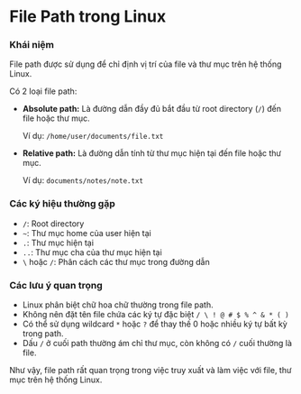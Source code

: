 
# File Path trong Linux  

###  Khái niệm

File path được sử dụng để chỉ định vị trí của file và thư mục trên hệ thống Linux.

Có 2 loại file path:

- **Absolute path:** Là đường dẫn đầy đủ bắt đầu từ root directory (`/`) đến file hoặc thư mục.

  Ví dụ: `/home/user/documents/file.txt`

- **Relative path:** Là đường dẫn tính từ thư mục hiện tại đến file hoặc thư mục.

  Ví dụ: `documents/notes/note.txt`

###  Các ký hiệu thường gặp

- `/`: Root directory
- `~`: Thư mục home của user hiện tại
- `.`: Thư mục hiện tại
- `..`: Thư mục cha của thư mục hiện tại
- `\` hoặc `/`: Phân cách các thư mục trong đường dẫn

###  Các lưu ý quan trọng

- Linux phân biệt chữ hoa chữ thường trong file path.
- Không nên đặt tên file chứa các ký tự đặc biệt `/ \ ! @ # $ % ^ & * ( )`
- Có thể sử dụng wildcard `*` hoặc `?` để thay thế 0 hoặc nhiều ký tự bất kỳ trong path.
- Dấu `/` ở cuối path thường ám chỉ thư mục, còn không có `/` cuối thường là file.

Như vậy, file path rất quan trọng trong việc truy xuất và làm việc với file, thư mục trên hệ thống Linux.
